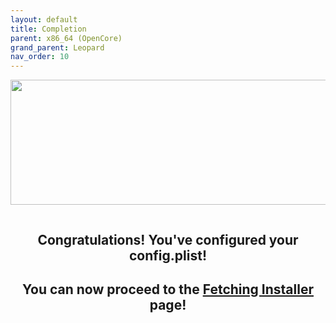 ```yaml
---
layout: default
title: Completion
parent: x86_64 (OpenCore)
grand_parent: Leopard
nav_order: 10
---
```


<p align="center">
  <img width="650" height="200" src="../../../../assets/HeaderCongrats.png">
</p>

<a href="https://raw.githubusercontent.com/royalgraphx/DarwinKVM/main/docs/assets/OpenCoreMacPro41Complete.png"><img src="../../../../assets/OpenCoreMacPro41Complete.png" alt=""></a>

<h2 align="center">Congratulations! You've configured your config.plist!</h2>

<h2 align="center">You can now proceed to the <a href="../../../../infocenter/06-FetchingInstaller/index">Fetching Installer</a> page!</h2>
